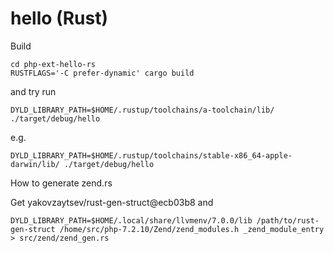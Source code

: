 # hello (Rust)

Build 

```
cd php-ext-hello-rs
RUSTFLAGS='-C prefer-dynamic' cargo build
```

and try run 

```
DYLD_LIBRARY_PATH=$HOME/.rustup/toolchains/a-toolchain/lib/ ./target/debug/hello
```

e.g.

```
DYLD_LIBRARY_PATH=$HOME/.rustup/toolchains/stable-x86_64-apple-darwin/lib/ ./target/debug/hello
```

How to generate zend.rs

Get yakovzaytsev/rust-gen-struct@ecb03b8 and

```
DYLD_LIBRARY_PATH=$HOME/.local/share/llvmenv/7.0.0/lib /path/to/rust-gen-struct /home/src/php-7.2.10/Zend/zend_modules.h _zend_module_entry > src/zend/zend_gen.rs
```
